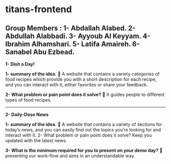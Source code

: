 # titans-frontend

**Group Members :**
1- Abdallah Alabed.
2- Abdullah Alabbadi.
3- Ayyoub Al Keyyam.
4- Ibrahim Alhamshari.
5- Latifa Amaireh.
6- Sanabel Abu Ezbead.
-------------------------------------------------------------------------------------------------------------------

**1- Dish a Day!**

**1- summary of the idea.** :pushpin:
A website that contains a variety categories of food recipes which provide you with a short description for each recipe, and you can interact with it, either favorites or share your feedback.

**2- What problem or pain point does it solve?** :pushpin:
It guides people to different types of food recipes.

-------------------------------------------------------------------------------------------------------------------

**2- Daily-Dose News**

**1- summary of the idea.** :pushpin:
A website that contains a variety of sections for today’s news, and you can easily find out the topics you’re looking for and interact with it. 
2- What problem or pain point does it solve? 
Keep you updated with the latest news.

**3- What is the minimum required for you to present on your demo day?** :pushpin:
presenting our work-flow and aims in an understandable way.
